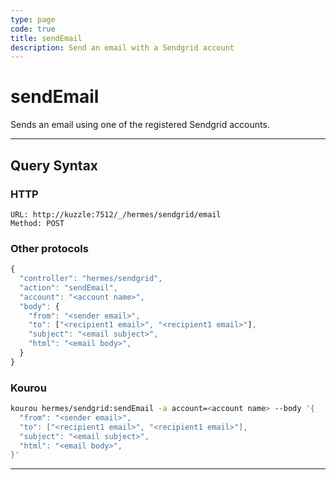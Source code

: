 ```yaml
---
type: page
code: true
title: sendEmail
description: Send an email with a Sendgrid account
---
```


# sendEmail

Sends an email using one of the registered Sendgrid accounts.

---

## Query Syntax

### HTTP

```http
URL: http://kuzzle:7512/_/hermes/sendgrid/email
Method: POST
```

### Other protocols

```js
{
  "controller": "hermes/sendgrid",
  "action": "sendEmail",
  "account": "<account name>",
  "body": {
    "from": "<sender email>",
    "to": ["<recipient1 email>", "<recipient1 email>"],
    "subject": "<email subject>",
    "html": "<email body>",
  }
}
```

### Kourou

```bash
kourou hermes/sendgrid:sendEmail -a account=<account name> --body '{
  "from": "<sender email>",
  "to": ["<recipient1 email>", "<recipient1 email>"],
  "subject": "<email subject>",
  "html": "<email body>",
}'
```
---
